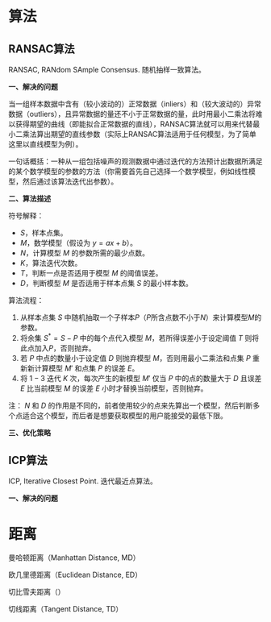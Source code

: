 # 算法

## RANSAC算法

RANSAC, RANdom SAmple Consensus. 随机抽样一致算法。

**一、解决的问题**

当一组样本数据中含有（较小波动的）正常数据（inliers）和（较大波动的）异常数据（outliers），且异常数据的量还不小于正常数据的量，此时用最小二乘法将难以获得期望的曲线（即能拟合正常数据的直线），RANSAC算法就可以用来代替最小二乘法算出期望的直线参数（实际上RANSAC算法适用于任何模型，为了简单这里以直线模型为例）。

一句话概括：一种从一组包括噪声的观测数据中通过迭代的方法预计出数据所满足的某个数学模型的参数的方法（你需要首先自己选择一个数学模型，例如线性模型，然后通过该算法迭代出参数）。

**二、算法描述**

符号解释：
- $S$，样本点集。
- $M$，数学模型（假设为 $y=ax+b$）。
- $N$，计算模型 $M$ 的参数所需的最少点数。
- $K$，算法迭代次数。
- $T$，判断一点是否适用于模型 $M$ 的阈值误差。
- $D$，判断模型 $M$ 是否适用于样本点集 $S$ 的最小样本数。

算法流程：
1. 从样本点集 $S$ 中随机抽取一个子样本$P$（$P$所含点数不小于$N$）来计算模型$M$的参数。
2. 将余集 $S^{*}=S-P$ 中的每个点代入模型 $M$，若所得误差小于设定阈值 $T$ 则将此点加入$P$，否则抛弃。
3. 若 $P$ 中点的数量小于设定值 $D$ 则抛弃模型 $M$，否则用最小二乘法和点集 $P$ 重新新计算模型 $M'$ 和点集 $P$ 的误差 $E$。
4. 将 $1-3$ 迭代 $K$ 次，每次产生的新模型 $M'$ 仅当 $P$ 中的点的数量大于 $D$ 且误差 $E$ 比当前模型 $M$ 的误差 $E$ 小时才替换当前模型，否则抛弃。


注： $N$ 和 $D$ 的作用是不同的，前者使用较少的点来先算出一个模型，然后判断多个点适合这个模型，而后者是想要获取模型的用户能接受的最低下限。


**三、优化策略**




## ICP算法

ICP, Iterative Closest Point. 迭代最近点算法。

**一、解决的问题**



# 距离

曼哈顿距离（Manhattan Distance, MD）


欧几里德距离（Euclidean Distance, ED）


切比雪夫距离（）


切线距离（Tangent Distance, TD）



